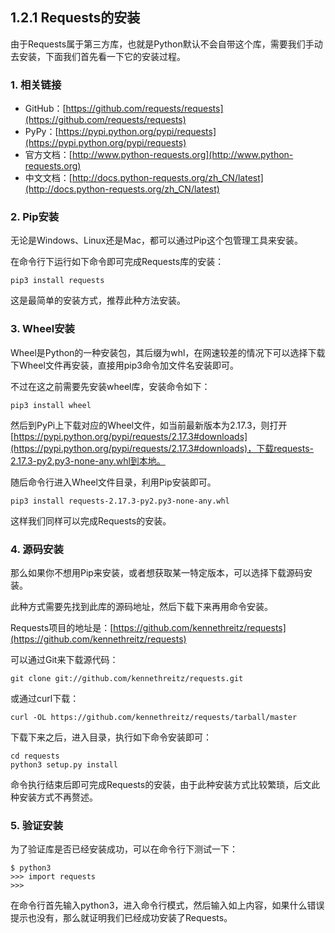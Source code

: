 ## 1.2.1 Requests的安装

由于Requests属于第三方库，也就是Python默认不会自带这个库，需要我们手动去安装，下面我们首先看一下它的安装过程。

### 1. 相关链接

* GitHub：[https://github.com/requests/requests](https://github.com/requests/requests)
* PyPy：[https://pypi.python.org/pypi/requests](https://pypi.python.org/pypi/requests)
* 官方文档：[http://www.python-requests.org](http://www.python-requests.org)
* 中文文档：[http://docs.python-requests.org/zh_CN/latest](http://docs.python-requests.org/zh_CN/latest)

### 2. Pip安装

无论是Windows、Linux还是Mac，都可以通过Pip这个包管理工具来安装。

在命令行下运行如下命令即可完成Requests库的安装：

```
pip3 install requests
```

这是最简单的安装方式，推荐此种方法安装。

### 3. Wheel安装

Wheel是Python的一种安装包，其后缀为whl，在网速较差的情况下可以选择下载下Wheel文件再安装，直接用pip3命令加文件名安装即可。

不过在这之前需要先安装wheel库，安装命令如下：

```
pip3 install wheel
```

然后到PyPi上下载对应的Wheel文件，如当前最新版本为2.17.3，则打开[https://pypi.python.org/pypi/requests/2.17.3#downloads](https://pypi.python.org/pypi/requests/2.17.3#downloads)，下载requests-2.17.3-py2.py3-none-any.whl到本地。

随后命令行进入Wheel文件目录，利用Pip安装即可。

```
pip3 install requests-2.17.3-py2.py3-none-any.whl 
```

这样我们同样可以完成Requests的安装。

### 4. 源码安装

那么如果你不想用Pip来安装，或者想获取某一特定版本，可以选择下载源码安装。

此种方式需要先找到此库的源码地址，然后下载下来再用命令安装。

Requests项目的地址是：[https://github.com/kennethreitz/requests](https://github.com/kennethreitz/requests)

可以通过Git来下载源代码：

```
git clone git://github.com/kennethreitz/requests.git
```

或通过curl下载：

```
curl -OL https://github.com/kennethreitz/requests/tarball/master
```

下载下来之后，进入目录，执行如下命令安装即可：

```
cd requests
python3 setup.py install
```

命令执行结束后即可完成Requests的安装，由于此种安装方式比较繁琐，后文此种安装方式不再赘述。

### 5. 验证安装

为了验证库是否已经安装成功，可以在命令行下测试一下：

```
$ python3
>>> import requests
>>> 
```

在命令行首先输入python3，进入命令行模式，然后输入如上内容，如果什么错误提示也没有，那么就证明我们已经成功安装了Requests。